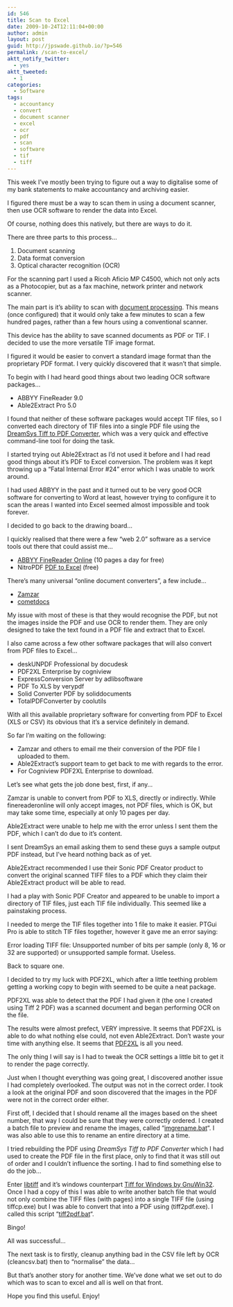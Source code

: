 ```yaml
---
id: 546
title: Scan to Excel
date: 2009-10-24T12:11:04+00:00
author: admin
layout: post
guid: http://jpswade.github.io/?p=546
permalink: /scan-to-excel/
aktt_notify_twitter:
  - yes
aktt_tweeted:
  - 1
categories:
  - Software
tags:
  - accountancy
  - convert
  - document scanner
  - excel
  - ocr
  - pdf
  - scan
  - software
  - tif
  - tiff
---
```

<p class="lead">
  This week I&#8217;ve mostly been trying to figure out a way to digitalise some of my bank statements to make accountancy and archiving easier.
</p>

I figured there must be a way to scan them in using a document scanner, then use OCR software to render the data into Excel.

Of course, nothing does this natively, but there are ways to do it.

<!--more-->

There are three parts to this process&#8230;

  1. Document scanning
  2. Data format conversion
  3. Optical character recognition (OCR)

For the scanning part I used a Ricoh Aficio MP C4500, which not only acts as a Photocopier, but as a fax machine, network printer and network scanner.

The main part is it&#8217;s ability to scan with [document processing](http://en.wikipedia.org/wiki/Image_scanner#Document_processing). This means (once configured) that it would only take a few minutes to scan a few hundred pages, rather than a few hours using a conventional scanner.

This device has the ability to save scanned documents as PDF or TIF. I decided to use the more versatile TIF image format.

I figured it would be easier to convert a standard image format than the proprietary PDF format. I very quickly discovered that it wasn&#8217;t that simple.

To begin with I had heard good things about two leading OCR software packages&#8230;

  * ABBYY FineReader 9.0
  * Able2Extract Pro 5.0

I found that neither of these software packages would accept TIF files, so I converted each directory of TIF files into a single PDF file using the [DreamSys Tiff to PDF Converter](http://www.dreamsyssoft.com/tiff-to-pdf/), which was a very quick and effective command-line tool for doing the task.

I started trying out Able2Extract as I&#8217;d not used it before and I had read good things about it&#8217;s PDF to Excel conversion. The problem was it kept throwing up a &#8220;Fatal Internal Error #24&#8221; error which I was unable to work around.

I had used ABBYY in the past and it turned out to be very good OCR software for converting to Word at least, however trying to configure it to scan the areas I wanted into Excel seemed almost impossible and took forever.

I decided to go back to the drawing board&#8230;

I quickly realised that there were a few &#8220;web 2.0&#8221; software as a service tools out there that could assist me&#8230;

  * [ABBYY FineReader Online](http://www.finereaderonline.com/) (10 pages a day for free)
  * NitroPDF [PDF to Excel](http://www.pdftoexcelonline.com/) (free)

There&#8217;s many universal &#8220;online document converters&#8221;, a few include&#8230;

  * [Zamzar](http://www.zamzar.com/)
  * [cometdocs](http://www.cometdocs.com/)

My issue with most of these is that they would recognise the PDF, but not the images inside the PDF and use OCR to render them. They are only designed to take the text found in a PDF file and extract that to Excel.

I also came across a few other software packages that will also convert from PDF files to Excel&#8230;

  * deskUNPDF Professional by docudesk
  * PDF2XL Enterprise by cogniview
  * ExpressConversion Server by adlibsoftware
  * PDF To XLS by verypdf
  * Solid Converter PDF by soliddocuments
  * TotalPDFConverter by coolutils

With all this available proprietary software for converting from PDF to Excel (XLS or CSV) its obvious that it&#8217;s a service definitely in demand.

So far I&#8217;m waiting on the following:

  * Zamzar and others to email me their conversion of the PDF file I uploaded to them.
  * Able2Extract&#8217;s support team to get back to me with regards to the error.
  * For Cogniview PDF2XL Enterprise to download.

Let&#8217;s see what gets the job done best, first, if any&#8230;

Zamzar is unable to convert from PDF to XLS, directly or indirectly. While finereaderonline will only accept images, not PDF files, which is OK, but may take some time, especially at only 10 pages per day.

Able2Extract were unable to help me with the error unless I sent them the PDF, which I can&#8217;t do due to it&#8217;s content.

I sent DreamSys an email asking them to send these guys a sample output PDF instead, but I&#8217;ve heard nothing back as of yet.

Able2Extract recommended I use their Sonic PDF Creator product to convert the original scanned TIFF files to a PDF which they claim their Able2Extract product will be able to read.

I had a play with Sonic PDF Creator and appeared to be unable to import a directory of TIF files, just each TIF file individually. This seemed like a painstaking process.

I needed to merge the TIF files together into 1 file to make it easier. PTGui Pro is able to stitch TIF files together, however it gave me an error saying:

Error loading TIFF file: Unsupported number of bits per sample (only 8, 16 or 32 are supported) or unsupported sample format. Useless.

Back to square one.

I decided to try my luck with PDF2XL, which after a little teething problem getting a working copy to begin with seemed to be quite a neat package.

PDF2XL was able to detect that the PDF I had given it (the one I created using Tiff 2 PDF) was a scanned document and began performing OCR on the file.

The results were almost prefect, VERY impressive. It seems that PDF2XL is able to do what nothing else could, not even Able2Extract. Don&#8217;t waste your time with anything else. It seems that [PDF2XL](http://www.cogniview.com/pdf2xl.php) is all you need.

The only thing I will say is I had to tweak the OCR settings a little bit to get it to render the page correctly.

Just when I thought everything was going great, I discovered another issue I had completely overlooked. The output was not in the correct order. I took a look at the original PDF and soon discovered that the images in the PDF were not in the correct order either.

First off, I decided that I should rename all the images based on the sheet number, that way I could be sure that they were correctly ordered. I created a batch file to preview and rename the images, called &#8220;[imgrename.bat](http://hm2k.googlecode.com/svn/trunk/code/batch/imgrename.bat)&#8220;. I was also able to use this to rename an entire directory at a time.

I tried rebuilding the PDF using _DreamSys Tiff to PDF Converter_ which I had used to create the PDF file in the first place, only to find that it was still out of order and I couldn&#8217;t influence the sorting. I had to find something else to do the job&#8230;

Enter [libtiff](http://www.remotesensing.org/libtiff/) and it&#8217;s windows counterpart [Tiff for Windows by GnuWin32](http://gnuwin32.sourceforge.net/packages/tiff.htm). Once I had a copy of this I was able to write another batch file that would not only combine the TIFF files (with pages) into a single TIFF file (using tiffcp.exe) but I was able to convert that into a PDF using (tiff2pdf.exe). I called this script &#8220;[tiff2pdf.bat](http://hm2k.googlecode.com/svn/trunk/code/batch/tiff2pdf.bat)&#8220;.

Bingo!

All was successful&#8230;

The next task is to firstly, cleanup anything bad in the CSV file left by OCR (cleancsv.bat) then to &#8220;normalise&#8221; the data&#8230;

But that&#8217;s another story for another time. We&#8217;ve done what we set out to do which was to scan to excel and all is well on that front.

Hope you find this useful. Enjoy!

<div id="_mcePaste" style="overflow: hidden; position: absolute; left: -10000px; top: 880px; width: 1px; height: 1px;">
  <a class="NoDecorationRed" href="http://www.cogniview.com/pdf2xl-enterprise.php">PDF2XL Enterprise</a>
</div>